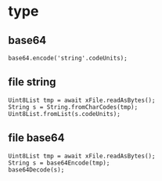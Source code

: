 # type

## base64
```
base64.encode('string'.codeUnits);
```

## file string
```
Uint8List tmp = await xFile.readAsBytes();
String s = String.fromCharCodes(tmp);
Uint8List.fromList(s.codeUnits);
```

## file base64
```
Uint8List tmp = await xFile.readAsBytes();
String s = base64Encode(tmp);
base64Decode(s);
```
